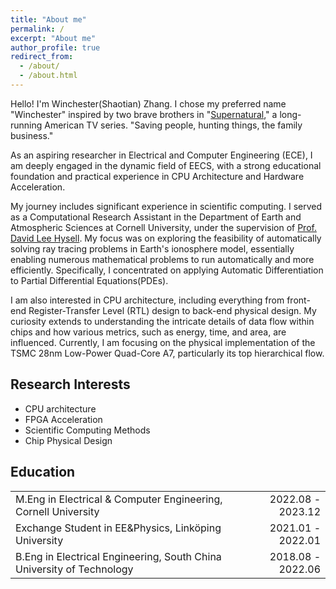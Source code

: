 ```yaml
---
title: "About me"
permalink: /
excerpt: "About me"
author_profile: true
redirect_from: 
  - /about/
  - /about.html
---
```


Hello! I'm Winchester(Shaotian) Zhang. I chose my preferred name "Winchester" inspired by two brave brothers in "[Supernatural](https://www.netflix.com/title/70143825)," a long-running American TV series. "Saving people, hunting things, the family business."

As an aspiring researcher in Electrical and Computer Engineering (ECE), I am deeply engaged in the dynamic field of EECS, with a strong educational foundation and practical experience in CPU Architecture and Hardware Acceleration.

My journey includes significant experience in scientific computing. I served as a Computational Research Assistant in the Department of Earth and Atmospheric Sciences at Cornell University, under the supervision of [Prof. David Lee Hysell](https://www.eas.cornell.edu/faculty-directory/david-lee-hysell). My focus was on exploring the feasibility of automatically solving ray tracing problems in Earth's ionosphere model, essentially enabling numerous mathematical problems to run automatically and more efficiently. Specifically, I concentrated on applying Automatic Differentiation to Partial Differential Equations(PDEs).

I am also interested in CPU architecture, including everything from front-end Register-Transfer Level (RTL) design to back-end physical design. My curiosity extends to understanding the intricate details of data flow within chips and how various metrics, such as energy, time, and area, are influenced. Currently, I am focusing on the physical implementation of the TSMC 28nm Low-Power Quad-Core A7, particularly its top hierarchical flow.

## Research Interests
- CPU architecture
- FPGA Acceleration
- Scientific Computing Methods
- Chip Physical Design

## Education
<table style="width: 100%; border-collapse: collapse; font-family: inherit;" border="0">
<tr>
  <td style="text-align: left; border: none; font-family: inherit;">M.Eng in Electrical & Computer Engineering, Cornell University</td>
  <td style="text-align: right; border: none; font-family: inherit;">2022.08 - 2023.12</td>
</tr>
<tr>
  <td style="text-align: left; border: none; font-family: inherit;">Exchange Student in EE&Physics, Linköping University</td>
  <td style="text-align: right; border: none; font-family: inherit;">2021.01 - 2022.01</td>
</tr>
<tr>
  <td style="text-align: left; border: none; font-family: inherit;">B.Eng in Electrical Engineering, South China University of Technology</td>
  <td style="text-align: right; border: none; font-family: inherit;">2018.08 - 2022.06</td>
</tr>
</table>
